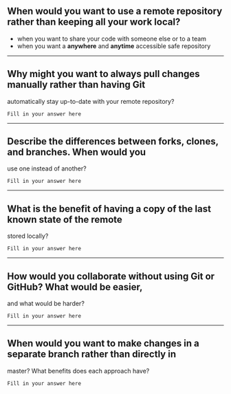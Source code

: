 ## When would you want to use a remote repository rather than keeping all your work local?

- when you want to share your code with someone else or to a team
- when you want a **anywhere** and **anytime** accessible safe repository
    
-----------------

## Why might you want to always pull changes manually rather than having Git
automatically stay up-to-date with your remote repository?

    Fill in your answer here

-----------------

## Describe the differences between forks, clones, and branches.  When would you
use one instead of another?

    Fill in your answer here

-----------------

## What is the benefit of having a copy of the last known state of the remote
stored locally?

    Fill in your answer here
    
-----------------

## How would you collaborate without using Git or GitHub?  What would be easier,
and what would be harder?

    Fill in your answer here

------------------

## When would you want to make changes in a separate branch rather than directly in
master?  What benefits does each approach have?

    Fill in your answer here
